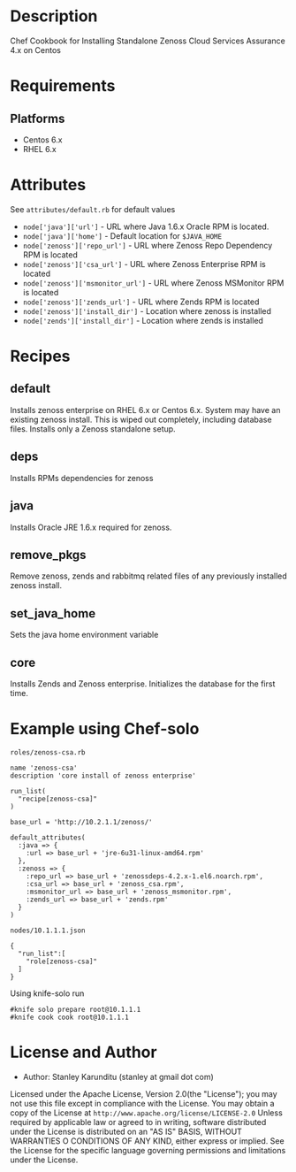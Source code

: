 # Description

Chef Cookbook for Installing Standalone Zenoss Cloud Services Assurance 4.x on Centos

# Requirements

## Platforms


* Centos 6.x
* RHEL 6.x
  
# Attributes

See `attributes/default.rb` for default values

* `node['java']['url']` - URL where Java 1.6.x Oracle RPM is located.
* `node['java']['home']` - Default location for `$JAVA_HOME`
* `node['zenoss']['repo_url']` - URL where Zenoss Repo Dependency RPM is located
* `node['zenoss']['csa_url']` - URL where Zenoss Enterprise RPM is located
* `node['zenoss']['msmonitor_url']` - URL where Zenoss MSMonitor RPM is located
* `node['zenoss']['zends_url']` - URL where Zends RPM is located
* `node['zenoss']['install_dir']` - Location where zenoss is installed
* `node['zends']['install_dir']` - Location where zends is installed

# Recipes

## default
Installs zenoss enterprise on RHEL 6.x or Centos 6.x. System may have an existing zenoss install. This is wiped out completely, including database files. Installs only a Zenoss standalone setup. 

## deps
Installs RPMs dependencies for zenoss

## java
Installs Oracle JRE 1.6.x required for zenoss. 

## remove_pkgs
Remove zenoss, zends and rabbitmq related files of any previously installed zenoss install.

## set_java_home
Sets the java home environment variable

## core
Installs Zends and Zenoss enterprise. Initializes the database for the first time.


# Example using Chef-solo

`roles/zenoss-csa.rb`
    
    name 'zenoss-csa'
    description 'core install of zenoss enterprise'

    run_list(
      "recipe[zenoss-csa]"
    )

    base_url = 'http://10.2.1.1/zenoss/'

    default_attributes(
      :java => {
        :url => base_url + 'jre-6u31-linux-amd64.rpm'
      },
      :zenoss => {
        :repo_url => base_url + 'zenossdeps-4.2.x-1.el6.noarch.rpm',
        :csa_url => base_url + 'zenoss_csa.rpm',
        :msmonitor_url => base_url + 'zenoss_msmonitor.rpm',
        :zends_url => base_url + 'zends.rpm'
      }
    )


   
`nodes/10.1.1.1.json`

    {
      "run_list":[
        "role[zenoss-csa]"
      ]
    }

Using knife-solo run
    
    #knife solo prepare root@10.1.1.1
    #knife cook cook root@10.1.1.1
    
# License and Author
* Author: Stanley Karunditu (stanley at gmail dot com)

Licensed under the Apache License, Version 2.0(the "License"); you may not use this file except in compliance with the License.
You may obtain a copy of the License at
`http://www.apache.org/license/LICENSE-2.0`
Unless required by applicable law or agreed to in writing, software distributed under the License is distributed on an "AS IS" BASIS, WITHOUT WARRANTIES O CONDITIONS OF ANY KIND, either express or implied. See the License for the specific language governing permissions and limitations under the License.

